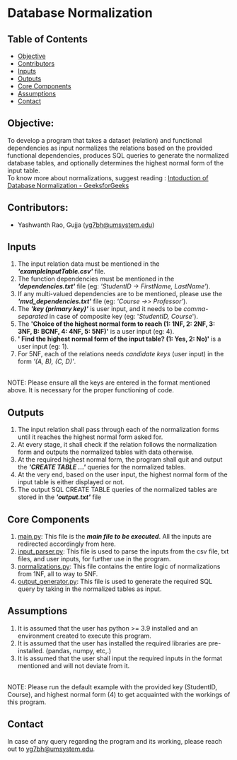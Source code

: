 # Database Normalization
## Table of Contents
- [Objective](#objective)
- [Contributors](#contributors)
- [Inputs](#inputs)
- [Outputs](#outputs)
- [Core Components](#core-components)
- [Assumptions](#assumptions)
- [Contact](#contact)

## Objective:
To develop a program that takes a dataset (relation) and functional dependencies as input normalizes the relations based on the provided functional dependencies, produces SQL queries to generate the normalized database tables, and optionally determines the highest normal form of the input table.</br>
To know more about normalizations, suggest reading : [Intoduction of Database Normalization - GeeksforGeeks](https://www.geeksforgeeks.org/introduction-of-database-normalization/?ref=lbp)

## Contributors:
- Yashwanth Rao, Gujja (yg7bh@umsystem.edu)</br>

## Inputs
1) The input relation data must be mentioned in the _**'exampleInputTable.csv'**_ file.
2) The function dependencies must be mentioned in the _**'dependencies.txt'**_ file (eg: _'StudentID -> FirstName, LastName'_).
3) If any multi-valued dependencies are to be mentioned, please use the _**'mvd_dependencies.txt'**_ file (eg: _'Course ->> Professor'_).
4) The _**'key (primary key)'**_ is user input, and it needs to be _comma-separated_ in case of composite key (eg: '_StudentID, Course_').
5) The **'Choice of the highest normal form to reach (1: 1NF, 2: 2NF, 3: 3NF, B: BCNF, 4: 4NF, 5: 5NF)'** is a user input (eg: 4).
6) **' Find the highest normal form of the input table? (1: Yes, 2: No)'** is a user input (eg: 1).
7) For 5NF, each of the relations needs _candidate keys_ (user input) in the form _'(A, B), (C, D)'_.
</br>
NOTE: Please ensure all the keys are entered in the format mentioned above. It is necessary for the proper functioning of code.

## Outputs
1) The input relation shall pass through each of the normalization forms until it reaches the highest normal form asked for.
2) At every stage, it shall check if the relation follows the normalization form and outputs the normalized tables with data otherwise.
3) At the required highest normal form, the program shall quit and output the _**'CREATE TABLE <table-name> ...'**_ queries for the normalized tables.
4) At the very end, based on the user input, the highest normal form of the input table is either displayed or not.
5) The output SQL CREATE TABLE <table-name> queries of the normalized tables are stored in the _**'output.txt'**_ file

## Core Components
1) [main.py](/main.py): This file is the _**main file to be executed**_. All the inputs are redirected accordingly from here.
2) [input_parser.py](/input_parser.py): This file is used to parse the inputs from the csv file, txt files, and user inputs, for further use in the program.
3) [normalizations.py](/normalizations.py): This file contains the entire logic of normalizations from 1NF, all to way to 5NF.
4) [output_generator.py](/output_generator.py): This file is used to generate the required SQL query by taking in the normalized tables as input.

## Assumptions
1) It is assumed that the user has python >= 3.9 installed and an environment created to execute this program.
2) It is assumed that the user has installed the required libraries are pre-installed. (pandas, numpy, etc,.)
3) It is assumed that the user shall input the required inputs in the format mentioned and will not deviate from it.
</br>
NOTE: Please run the default example with the provided key (StudentID, Course), and highest normal form (4) to get acquainted with the workings of this program.

## Contact
In case of any query regarding the program and its working, please reach out to [yg7bh@umsystem.edu](mailto:yg7bh@umsystem.edu).
